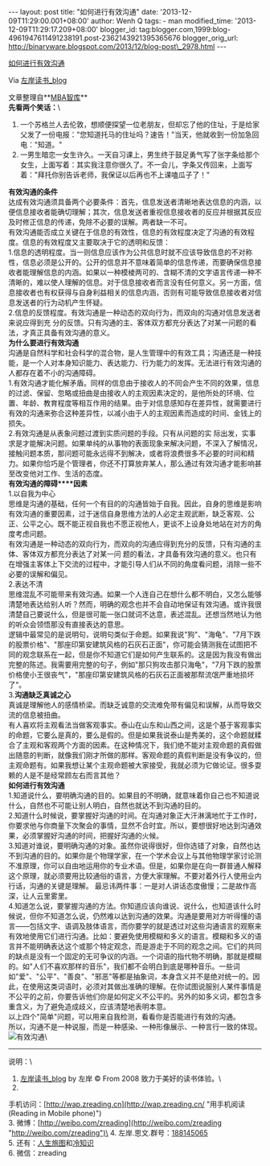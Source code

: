 --- layout: post title: "如何进行有效沟通" date:
'2013-12-09T11:29:00.001+08:00' author: Wenh Q tags: - man
modified\_time: '2013-12-09T11:29:17.209+08:00' blogger\_id:
tag:blogger.com,1999:blog-4961947611491238191.post-2362143921395365676
blogger\_orig\_url:
http://binaryware.blogspot.com/2013/12/blog-post\_2978.html ---

[如何进行有效沟通](http://zreading.cn.feedsportal.com/c/35042/f/647833/s/346d0243/sc/38/l/0L0Szreading0Bcn0Carchives0C41310Bhtml/story01.htm)

Via [左岸读书\_blog](http://www.zreading.cn/)

文章整理自**[MBA智库](http://wiki.mbalib.com/wiki/%E6%9C%89%E6%95%88%E6%B2%9F%E9%80%9A)**\
**先看两个笑话：**\

1.  一个苏格兰人去伦敦，想顺便探望一位老朋友，但却忘了他的住址，于是给家父发了一份电报："您知道托马的住址吗？速告！"当天，他就收到一份加急回电："知道。"
2.  一男生暗恋一女生许久。一天自习课上，男生终于鼓足勇气写了张字条给那个女生，上面写着：其实我注意你很久了。不一会儿，字条又传回来，上面写着："拜托你别告诉老师，我保证以后再也不上课嗑瓜子了！"

**有效沟通的条件**\
达成有效沟通须具备两个必要条件：首先，信息发送者清晰地表达信息的内涵，以便信息接收者能确切理解；其次，信息发送者重视信息接收者的反应并根据其反应及时修正信息的传递，免除不必要的误解。两者缺一不可。\
有效沟通能否成立关键在于信息的有效性，信息的有效程度决定了沟通的有效程度。信息的有效程度又主要取决于它的透明和反馈：\
1.信息的透明程度。当一则信息应该作为公共信息时就不应该导致信息的不对称性，信息必须是公开的。公开的信息并不意味着简单的信息传递，而要确保信息接收者能理解信息的内涵。如果以一种模棱两可的、含糊不清的文字语言传递一种不清晰的，难以使人理解的信息。对于信息接收者而言没有任何意义。另一方面，信息接收者也有权获得与自身利益相关的信息内涵，否则有可能导致信息接收者对信息发送者的行为动机产生怀疑。\
2.信息的反馈程度。有效沟通是一种动态的双向行为，而双向的沟通对信息发送者来说应得到充
分的反馈。只有沟通的主、客体双方都充分表达了对某一问题的看法，才真正具备有效沟通的意义。\
**为什么要进行有效沟通**\
沟通是自然科学和社会科学的混合物，是人生管理中的有效工具；沟通还是一种技能，是一个人对本身知识能力、表达能力、行为能力的发挥。无法进行有效沟通的人都存在着不小的沟通障碍。\
1.有效沟通才能化解矛盾。同样的信息由于接收人的不同会产生不同的效果，信息的过滤、保留、忽略或扭曲是由接收人的主观因素决定的，是他所处的环境、位置、年龄、教育程度等相互作用的结果。由于对信息感知存在差异性，就需要进行有效的沟通来弥合这种差异性，以减小由于人的主观因素而造成的时间、金钱上的损失。\
2.有效沟通是从表象问题过渡到实质问题的手段。只有从问题的实
际出发，实事求是才能解决问题。如果单纯的从事物的表面现象来解决问题，不深入了解情况，接触问题本质，那问题可能永远得不到解决，或者将浪费很多不必要的时间和精力。如果你恰巧是个管理者，你还不打算放弃某人，那么通过有效沟通才能影响甚至改变他对工作、生活的态度。\
**有效沟通的障碍****因素**\
1.以自我为中心\
思维是沟通的基础，任何一个有目的的沟通皆始于自我。因此，自身的思维是影响有效沟通的重要因素，过于迷信自身思维方法的人必定主观武断，缺乏客观、公正、公平之心。既不能正视自我也不愿正视他人，更谈不上设身处地站在对方的角度考虑问题。\
有效沟通是一种动态的双向行为，而双向的沟通应得到充分的反馈，只有沟通的主体、客体双方都充分表达了对某一问
题的看法，才具备有效沟通的意义。也只有在增强主客体上下交流的过程中，才能引导人们从不同的角度看问题，消除一些不必要的误解和偏见。\
2.表达不清\
思维混乱不可能带来有效沟通。如果一个人连自己在想什么都不明白，又怎么能够清楚地表达给别人听？然而，明确的观念也并不会自动地保证有效沟通。或许我很清楚自己要说什么，但是很可能一张口就词不达意，表述混乱。还想当然地认为他的听众会领悟那没有直接表达的意思。\
逻辑中最常见的是说明句，说明句类似于命题。如果我说"狗"、"海龟"、"7月下跌的股票价格"、"那座印第安建筑风格的石灰石正面"，你可能会猜测我在试图把不同的观念联系在一起，但是你不知道它们是如何产生联系的。这是因为我没有做出完整的陈述。我需要用完整的句子，例如"那只狗攻击那只海龟"，"7月下跌的股票价格使小王很丧气"，"那座印第安建筑风格的石灰石正面被那帮流氓严重地损坏了"。\
3.**沟通缺乏真诚之心**\
真诚是理解他人的感情桥梁。而缺乏诚意的交流难免带有偏见和误解，从而导致交流的信息被扭曲。\
有人喜欢将主观看法当做客观事实。泰山在山东和山西之间，这是个基于客观事实的命题，它要么是真的，要么是假的。但是如果我说泰山是秀美的，这个命题就糅合了主观和客观两个方面的因素。在这种情况下，我们绝不能对主观命题的真假做出随意的判断，就像我们刚才所做的那样。客观命题的真假判断是没有争议的，但主观命题有。如果我想让某个主观命题被大家接受，我就必须为它做论证。很多耍赖的人是不是经常顾左右而言其他？\
**如何进行有效沟通**\
1.知道说什么，要明确沟通的目的。如果目的不明确，就意味着你自己也不知道说什么，自然也不可能让别人明白，自然也就达不到沟通的目的。\
2.知道什么时候说，要掌握好沟通的时间。在沟通对象正大汗淋漓地忙于工作时，你要求他与你商量下次聚会的事情，显然不合时宜。所以，要想很好地达到沟通效果，必须掌握好沟通的时间，把握好沟通的火候。\
3.知道对谁说，要明确沟通的对象。虽然你说得很好，但你选错了对象，自然也达不到沟通的目的。如果你是个物理学家，在一个学术会议上与其他物理学家讨论测不准原理，你可以自由地运用你的专业术语。但是，如果你是在向一群普通人解释这个原理，就必须要用比较通俗的语言，方便大家理解。不要对着外行人使用业内行话，沟通的关键是理解。
最忌讳两件事：一是对人讲话态度傲慢；二是故作高深，让人云里雾里。\
4.知道怎么说，要掌握沟通的方法。你知道应该向谁说、说什么，也知道该什么时候说，但你不知道怎么说，仍然难以达到沟通的效果。沟通是要用对方听得懂的语言——包括文字、语调及肢体语言，而你要学的就是透过对这些沟通语言的观察来有效地使用它们进行沟通。比如：要避免使用模糊和多义的语言。模糊和多义的语言并不能明确表达这个或那个特定观念，而是游走于不同的观念之间。它们的共同的缺点是没有一个固定的无可争议的内涵。一个词语的指代物不明确，那就是模糊的。如"人们不喜欢那样的音乐"，我们都不会明白到底是哪种音乐。一些词如"爱"、"公平"、"善良"、"邪恶"等都是抽象词，本身含义并不是绝对统一的。因此，在使用这类词语时，必须对其做出准确的理解。在你试图说服别人某件事情是不公平的之前，你要告诉他们你是如何定义不公平的。另外的如多义词，都包含多重含义，为了避免造成歧义，应该清楚地表明本意。\
以上四个"简单"问题，可以用来自我检测，看看你是否能进行有效的沟通。\
所以，沟通不是一种说服，而是一种感染、一种形像展示、一种言行一致的体现。\
![有效沟通](http://www.zreading.net/wp-content/uploads/2013/12/jyw2980.jpg)\

* * * * *

说明：\
1. [左岸读书\_blog](http://zreading.cn/) by 左岸 © From 2008
致力于美好的读书体验。\
2.
手机访问：[http://wap.zreading.cn](http://wap.zreading.cn/ "用手机阅读(Reading in Mobile phone)")\
3.
微博：[http://weibo.com/zreading](http://weibo.com/zreading "http://weibo.com/zreading")\
4.
左岸.思文.群号：[188145065](http://www.zreading.cn/siwen/siwen.html "一个喜欢思考、学习、共享、交流的文化角。")\
5.
还有：[人生旅图](http://www.zreading.net/ "人生旅图")和[冷知识](http://www.zreading.net/lenzhishi "冷知识")\
6. 微信：zreading
